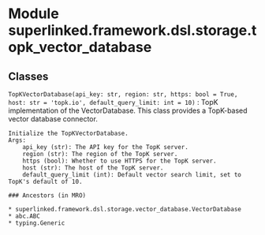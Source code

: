 Module superlinked.framework.dsl.storage.topk_vector_database
=============================================================

Classes
-------

`TopKVectorDatabase(api_key: str, region: str, https: bool = True, host: str = 'topk.io', default_query_limit: int = 10)`
:   TopK implementation of the VectorDatabase.
    This class provides a TopK-based vector database connector.
    
    Initialize the TopKVectorDatabase.
    Args:
        api_key (str): The API key for the TopK server.
        region (str): The region of the TopK server.
        https (bool): Whether to use HTTPS for the TopK server.
        host (str): The host of the TopK server.
        default_query_limit (int): Default vector search limit, set to TopK's default of 10.

    ### Ancestors (in MRO)

    * superlinked.framework.dsl.storage.vector_database.VectorDatabase
    * abc.ABC
    * typing.Generic